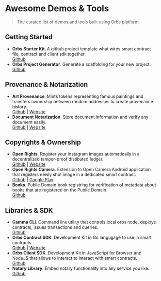 # Awesome Demos & Tools
> The curated list of demos and tools built using Orbs platform

## Getting Started

* **Orbs Starter Kit**. A github project template what wires smart contract file, contract and client sdk together. <br> [Github](https://github.com/orbs-network/orbs-starter-kit)
* **Orbs Project Generator**. Generate a scaffolding for your new project. <br> [Github](https://github.com/orbs-network/orbs-project-generator)

## Provenance & Notarization
* **Art Provenance**. Mints tokens representing famous paintings and transfers ownership between random addresses to create provenance history. <br> [Github](https://github.com/orbs-network/provenance) | [Website](https://orbs-network.github.io/provenance/#)
* **Document Notarization**. Store document information and verify any document easily. <br> [Github](https://github.com/orbs-network/notary) | [Website](https://orbs-network.github.io/notary/#)

## Copyrights & Ownership
* **Open Rights**. Register your Instagram images automatically in a decentralized tamper-proof distibuted ledger. <br> [Github](https://github.com/copyright-project) | [Website](https://www.open-rights.org/)
* **Open Rights Camera**. Extension to Open Camera Android application that registers newly shot image in a dedicated smart contract. <br> [Github](https://github.com/bolshchikov/opencamera-with-orbs) | [Google Play](https://play.google.com/store/apps/details?id=net.sourceforge.openregistrycamera)
* **Books**. Public Domain book registring for verification of metadata about books that are registered on the Public Domain. <br> [Github](https://github.com/orbs-network/books)

## Libraries & SDK
* **Gamma CLI**. Command line utility that controls local orbs node, deploys contracts, issues transactions and queries. <br> [Github](https://github.com/orbs-network/gamma-cli)
* **Orbs Contract SDK**. Development Kit in Go langugage to use in smart contracts. <br> [Github](https://github.com/orbs-network/orbs-contract-sdk) | [Website](https://docs.orbs.network/contract-sdk/)
* **Orbs Client SDK**. Development Kit in JavaScript for Browser and NodeJS that allows to interact to interact with smart contracts. <br> [Github](https://github.com/orbs-network/orbs-client-sdk-javascript)
* **Notary Library**. Embed notary functionality into any service you like. <br> [Github](https://github.com/orbs-network/orbs-notary-lib)
